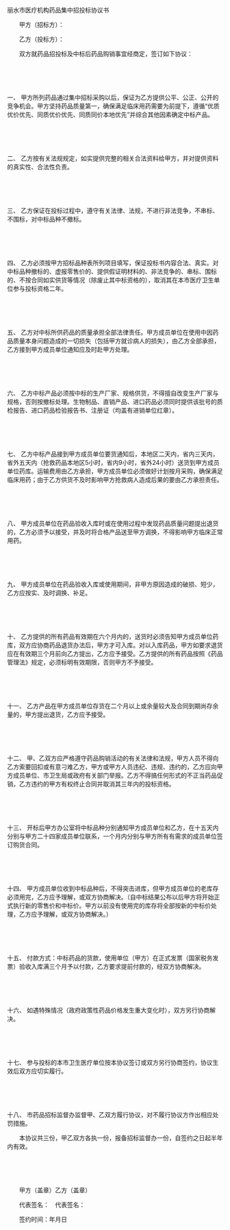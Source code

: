 



丽水市医疗机构药品集中招投标协议书



 

　　甲方（招标方）：

　　乙方（投标方）：　　

　　双方就药品招投标及中标后药品购销事宜经商定，签订如下协议：

　　

　　

一、
甲方所列药品通过集中招标采购以后，保证为乙方提供公平、公正、公开的竞争机会。甲方坚持药品质量第一，确保满足临床用药需要为前提下，遵循“优质优价优先、同质优价优先、同质同价本地优先”并综合其他因素确定中标产品。

　　

　　

二、
乙方按有关法规规定，如实提供完整的相关合法资料给甲方，并对提供资料的真实性、合法性负责。

　　

　　

三、
乙方保证在投标过程中，遵守有关法律、法规，不进行非法竞争，不串标、不围标，对中标品种不撤标。

　　

　　

四、
乙方必须按甲方招标品种表所列项目填写，保证投标书内容合法、真实。对中标品种撤标的、虚报零售价的、提供假证明材料的、非法竞争的、串标、围标的、不按合同如实供货等情况（除废止其中标资格的），取消其在本市医疗卫生单位参与投标资格二年。

　　

　　

五、
乙方对中标所供药品的质量承担全部法律责任。甲方成员单位在使用中因药品质量本身问题造成的一切损失（包括甲方就诊病人的损失），由乙方全部承担，乙方接到甲方成员单位通知应及时赴甲方处理。

　　

　　

六、
乙方中标产品必须按中标的生产厂家、规格供货，不得擅自改变生产厂家与规格，否则按撤标处理。生物制品、直销产品、进口药品必须同时提供该批号的质检报告、进口药品检验报告书、注册证（均盖有进销单位红章）。

　　

　　

七、
乙方中标产品接到甲方成员单位要货通知后，本地区二天内，省内三天内，省外五天内（抢救药品本地区5小时，省内9小时，省外24小时）送货到甲方成员单位药库。运输费用由乙方承担，甲方成员单位必须做好计划按月采购，确保满足临床用药；由于乙方供货不及时影响甲方抢救病人造成后果的要由乙方承担责任。

　　

　　

八、
甲方成员单位在药品验收入库时或在使用过程中发现药品质量问题提出退货的，乙方必须予以接受，并及时将合格产品送至甲方调换，不得影响甲方临床正常用药。

　　

　　

九、
甲方成员单位在药品验收入库或使用期间，非甲方原因造成的破损、短少，乙方应按实、及时调换、补足。

　　

　　

十、
乙方提供的所有药品有效期在六个月内的，送货时必须告知甲方成员单位药库，双方应协商药品退货办法后，甲方才可入库。对以入库药品，甲方如要求退货应在有效期三个月前向乙方提出，乙方应予接受。乙方提供的所有药品按照《药品管理法》规定，必须标明有效期限，否则甲方不予接受。

　　

　　

十一、
乙方产品在甲方成员单位存货在二个月以上或余量较大及合同到期尚存余量的，甲方提出退货，乙方应予接受。

　　

　　

十二、
甲、乙双方应严格遵守药品购销活动的有关法律和法规，甲方人员不得向乙方索要回扣或有意刁难乙方，甲方或甲方人员违纪、违规、违约的，乙方应向甲方成员单位、市卫生局或政府有关部门举报。乙方不得搞任何形式的不正当药品促销，乙方违约的甲方有权终止合同并取消其三年内的投标资格。

　　

　　

十三、
 开标后甲方办公室将中标品种分别通知甲方成员单位和乙方，在十五天内分别与甲方二十四家成员单位联系，一个月内分别与甲方所有有需求的成员单位签订购货合同。

　　

　　

十四、
甲方成员单位收到中标品种后，不得突击进库，但甲方成员单位的老库存必须用完，乙方应予理解，或双方协商解决。（自中标结果公布以后甲方将开始正式执行新的零售价和中标价。甲方以前没有使用完的库存将全部按新的中标价处理，乙方应予理解，或双方协商解决。）

　　

　　

十五、
付款方式：中标药品的货款，使用单位（甲方）在正式发票（国家税务发票）验收入库满三个月予以付款，乙方要求提前付款的，经双方协商解决。

　　

　　

十六、
如遇特殊情况（政府政策性药品价格发生重大变化时），双方另行协商解决。

　　

　　

十七、
参与投标的本市卫生医疗单位按本协议签订或双方另行协商签约，协议生效后双方应切实履行。

　　

　　

十八、
市药品招标监督办监督甲、乙双方履行协议，对不履行协议方作出相应处罚措施。　　

　　本协议共三份，甲乙双方各执一份，报备招标监督办一份，自签约之日起半年内有效。　

　　

　　　

　　甲方（盖章）乙方（盖章）

　　代表签名：　代表签名：

　　签约时间：年月日